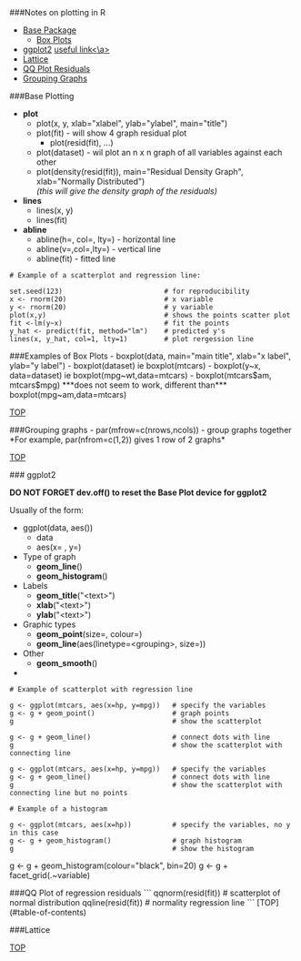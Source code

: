 <div id='table-of-contents'>
###Notes on plotting in R

- [Base Package](#base-plotting-package)
  - [Box Plots](#base-box-plots)
- [ggplot2](#ggplot2-plotting-package) <a href="http://docs.ggplot2.org/0.9.3.1/index.html" target=_blank>useful link<\a>
- [Lattice](#lattice-plotting-package)
- [QQ Plot Residuals](#qqplot-residuals)
- [Grouping Graphs](#grouping-graphs)

<div id='base-plotting-package'/>
###Base Plotting 

- **plot**
  - plot(x, y, xlab="xlabel", ylab="ylabel", main="title")
  - plot(fit) - will show 4 graph residual plot
    - plot(resid(fit), ...)
  - plot(dataset) - wil plot an n x n graph of all variables against each other
  - plot(density(resid(fit)), main="Residual Density Graph", xlab="Normally Distributed")  
*(this will give the density graph of the residuals)*
- **lines**
  - lines(x, y)
  - lines(fit)
- **abline**
  - abline(h=, col=, lty=) - horizontal line
  - abline(v=,col=,lty=) - vertical line
  - abline(fit) - fitted line


```{R}
# Example of a scatterplot and regression line:

set.seed(123)                         # for reproducibility
x <- rnorm(20)                        # x variable
y <- rnorm(20)                        # y variable
plot(x,y)                             # shows the points scatter plot
fit <-lm(y~x)                         # fit the points
y_hat <- predict(fit, method="lm")    # predicted y's
lines(x, y_hat, col=1, lty=1)         # plot rergession line
```
<div id='base-box-plots'>
###Examples of Box Plots
- boxplot(data, main="main title", xlab="x label", ylab="y label")
- boxplot(dataset) ie boxplot(mtcars)
- boxplot(y~x, data=dataset) ie boxplot(mpg~wt,data=mtcars)
- boxplot(mtcars$am, mtcars$mpg) ***does not seem to work, different than*** boxplot(mpg~am,data=mtcars)

[TOP](#table-of-contents)

<div id='grouping-graphs'>
###Grouping graphs
- par(mfrow=c(nrows,ncols)) - group graphs together  
*For example, par(nfrom=c(1,2)) gives 1 row of 2 graphs*

[TOP](#table-of-contents)

<div id='ggplot2-plotting-package'/>
### ggplot2

**DO NOT FORGET dev.off() to reset the Base Plot device for ggplot2**

Usually of the form:
- ggplot(data, aes())
  + data
  + aes(x= , y=)
- Type of graph
  + **geom_line**()
  + **geom_histogram**()
- Labels
  + **geom_title**("\<text\>")
  + **xlab**("\<text\>")
  + **ylab**("\<text\>")
- Graphic types
  + **geom_point**(size=, colour=)
  + **geom_line**(aes(linetype=\<grouping\>, size=))
- Other
  + **geom_smooth**()
-   
```
# Example of scatterplot with regression line

g <- ggplot(mtcars, aes(x=hp, y=mpg))   # specify the variables
g <- g + geom_point()                   # graph points
g                                       # show the scatterplot

g <- g + geom_line()                    # connect dots with line
g                                       # show the scatterplot with connecting line

g <- ggplot(mtcars, aes(x=hp, y=mpg))   # specify the variables
g <- g + geom_line()                    # connect dots with line
g                                       # show the scatterplot with connecting line but no points
```
```
# Example of a histogram

g <- ggplot(mtcars, aes(x=hp))          # specify the variables, no y in this case
g <- g + geom_histogram()               # graph histogram
g                                       # show the histogram
```

g <- g + geom_histogram(colour="black", bin=20)
g <- g + facet_grid(.~variable)

<div id='qqplot-residuals'>
###QQ Plot of regression residuals
```
qqnorm(resid(fit))    # scatterplot of normal distribution
qqline(resid(fit))    # normality regression line
```
[TOP](#table-of-contents)

###Lattice <div id='lattice-plotting-package'>

[TOP](#table-of-contents)

